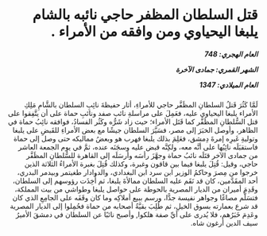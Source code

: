 <h1 dir="rtl">قتل السلطان المظفر حاجي نائبه بالشام يلبغا اليحياوي ومن وافقه من الأمراء .</h1>

<h5 dir="rtl">العام الهجري:  748

الشهر القمري: جمادى الآخرة

العام الميلادي: 1347</h5>

<p dir="rtl">لَمَّا كَثُرَ قَتلُ السلطانِ المظَفَّر حاجي للأمراءِ، أثار حفيظةَ نائِبِ السلطان بالشَّامِ مَلِكِ الأمراء يلبغا اليحياوي عليه، فعَمِلَ على مراسلةِ نائب صفد ونائبِ حماة على أن يتَّفِقوا على قتل السُّلطانِ المظَفَّر كما قَتَل الأمراء؛ حيث زاد شَرُّه وكَثُر الفسادُ، فوافقه نائِبُ حماة في الظاهر، وأوصل الخبَرَ إلى مصر، فسَيَّرَ السلطان جيشًا مع بعض الأمراءِ للقَبضِ على يلبغا وتوليةِ غَيرِه إمرةَ دِمشق، فعَلِمَ بذلك يلبغا فهرب هو وبعضُ مماليكه حتى وصل إلى حماة فاستقبَلَه نائِبُها على أنَّه معه، ولكِنَّه قبض عليه وسجَنَه عنده، ثمَّ في يوم الجمعة العاشر من جمادى الآخر قتَلَه نائبُ حماة وجهَّزَ رأسَه وأرسَلَه إلى القاهرة للسُّلطانِ المظَفَّر حاجي، وقيل: قُتِلَ يلبغا فيما بين قاقون وغبرة، وكذلك قُتِلَ بغبرة الأمراءُ الثلاثة الذين خرجوا من مِصرَ وحاكمُ الوزير ابن سرد ابن البغدادي، والدوادار طغيتمر وبيدمر البدري، أحد المقَدَّمين، كان قد نَقَم عليه السلطان ممالأةَ يلبغا، ثم أُخِذَت رؤوسهم إلى السلطان، وقَدِمَ أميران من الديار المصرية بالحوطة على حواصل يلبغا وطواشي من بيت المملكة، فتسَلَّم مصاغًا وجواهر نفيسة جدًّا، ورسم ببيع أملاكِه وما كان وقَفَه على الجامِعِ الذي كان قد شرع بعمارته بسوق الخيلِ، ثم طُلِبَ بقيَّةُ أصحابه من حماة فحُمِلوا إلى الديار المصرية وعَدِمَ خَبَرُهم، فلا يُدرى على أيِّ صفة هلكوا, وأصبح نائبًا عن السلطان في دمشقَ الأميرُ سيف الدين أرغون شاه.</p></br>
